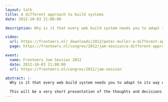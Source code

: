 ```yaml
---
layout: talk
title: A different approach to build systems
date: 2012-10-03 21:00:00

description: Why is it that every web build system needs you to adapt to its way of working?

video:
  url: https://fronteers.nl/_downloads/2012/peter-muller-a-different-approach-to-build-systems.webm
  page: https://fronteers.nl/congres/2012/jam-session/a-different-approach-to-build-systems-peter-muller

event:
  name: Fronteers Jam Session 2012
  date: 2012-10-03 21:00:00
  url: https://fronteers.nl/congres/2012/jam-session

abstract: |-
  Why is it that every web build system needs you to adapt to its way of working? Why do you have to write manifest files, put files into a specific directory structure and do a lot of manual work to have an optimized production build of your web site. If your browser can see the unoptimized assets in your web page, why shouldn't your build system be able to as well?

  This will be a very short presentation of the thoughts and decisions behind the node based web optimization framework assetgraph and a demonstration of some of the features it has.
---
```

